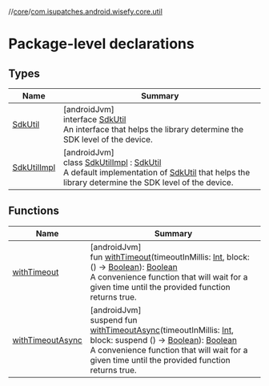 //[core](../../index.md)/[com.isupatches.android.wisefy.core.util](index.md)

# Package-level declarations

## Types

| Name | Summary |
|---|---|
| [SdkUtil](-sdk-util/index.md) | [androidJvm]<br>interface [SdkUtil](-sdk-util/index.md)<br>An interface that helps the library determine the SDK level of the device. |
| [SdkUtilImpl](-sdk-util-impl/index.md) | [androidJvm]<br>class [SdkUtilImpl](-sdk-util-impl/index.md) : [SdkUtil](-sdk-util/index.md)<br>A default implementation of [SdkUtil](-sdk-util/index.md) that helps the library determine the SDK level of the device. |

## Functions

| Name | Summary |
|---|---|
| [withTimeout](with-timeout.md) | [androidJvm]<br>fun [withTimeout](with-timeout.md)(timeoutInMillis: [Int](https://kotlinlang.org/api/latest/jvm/stdlib/kotlin/-int/index.html), block: () -&gt; [Boolean](https://kotlinlang.org/api/latest/jvm/stdlib/kotlin/-boolean/index.html)): [Boolean](https://kotlinlang.org/api/latest/jvm/stdlib/kotlin/-boolean/index.html)<br>A convenience function that will wait for a given time until the provided function returns true. |
| [withTimeoutAsync](with-timeout-async.md) | [androidJvm]<br>suspend fun [withTimeoutAsync](with-timeout-async.md)(timeoutInMillis: [Int](https://kotlinlang.org/api/latest/jvm/stdlib/kotlin/-int/index.html), block: suspend () -&gt; [Boolean](https://kotlinlang.org/api/latest/jvm/stdlib/kotlin/-boolean/index.html)): [Boolean](https://kotlinlang.org/api/latest/jvm/stdlib/kotlin/-boolean/index.html)<br>A convenience function that will wait for a given time until the provided function returns true. |
